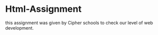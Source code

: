 # Html-Assignment
this assignment was given by Cipher schools to check our level of web development.

